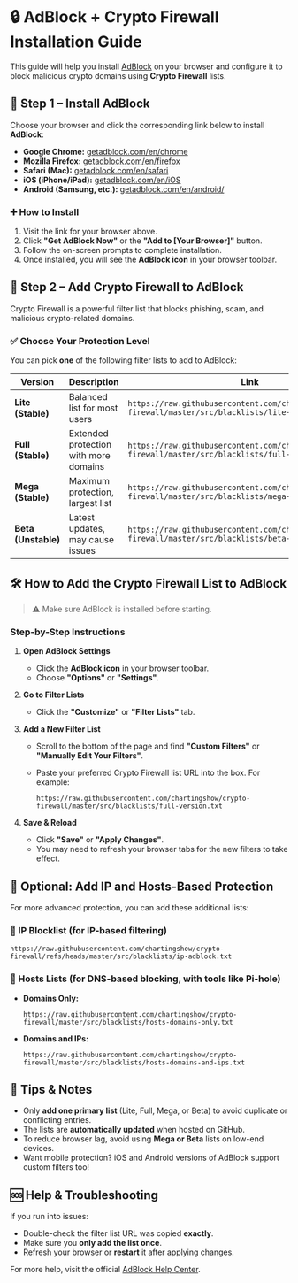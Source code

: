 # 🔒 AdBlock + Crypto Firewall Installation Guide

This guide will help you install [AdBlock](https://getadblock.com/en/) on your browser and configure it to block malicious crypto domains using **Crypto Firewall** lists.

## 🧩 Step 1 – Install AdBlock

Choose your browser and click the corresponding link below to install **AdBlock**:

* **Google Chrome:** [getadblock.com/en/chrome](https://getadblock.com/en/chrome/)
* **Mozilla Firefox:** [getadblock.com/en/firefox](https://getadblock.com/en/firefox/)
* **Safari (Mac):** [getadblock.com/en/safari](https://getadblock.com/en/safari/)
* **iOS (iPhone/iPad):** [getadblock.com/en/iOS](https://getadblock.com/en/iOS/)
* **Android (Samsung, etc.):** [getadblock.com/en/android/](https://getadblock.com/en/android/)

### ➕ How to Install

1. Visit the link for your browser above.
2. Click **"Get AdBlock Now"** or the **"Add to \[Your Browser]"** button.
3. Follow the on-screen prompts to complete installation.
4. Once installed, you will see the **AdBlock icon** in your browser toolbar.

## 🔐 Step 2 – Add Crypto Firewall to AdBlock

Crypto Firewall is a powerful filter list that blocks phishing, scam, and malicious crypto-related domains.

### ✅ Choose Your Protection Level

You can pick **one** of the following filter lists to add to AdBlock:

| Version             | Description                           | Link                                                                                                    |
| ------------------- | ------------------------------------- | ------------------------------------------------------------------------------------------------------- |
| **Lite (Stable)**   | Balanced list for most users          | `https://raw.githubusercontent.com/chartingshow/crypto-firewall/master/src/blacklists/lite-version.txt` |
| **Full (Stable)**   | Extended protection with more domains | `https://raw.githubusercontent.com/chartingshow/crypto-firewall/master/src/blacklists/full-version.txt` |
| **Mega (Stable)**   | Maximum protection, largest list      | `https://raw.githubusercontent.com/chartingshow/crypto-firewall/master/src/blacklists/mega-version.txt` |
| **Beta (Unstable)** | Latest updates, may cause issues      | `https://raw.githubusercontent.com/chartingshow/crypto-firewall/master/src/blacklists/beta-version.txt` |

## 🛠️ How to Add the Crypto Firewall List to AdBlock

> ⚠️ Make sure AdBlock is installed before starting.

### Step-by-Step Instructions

1. **Open AdBlock Settings**

   * Click the **AdBlock icon** in your browser toolbar.
   * Choose **"Options"** or **"Settings"**.

2. **Go to Filter Lists**

   * Click the **"Customize"** or **"Filter Lists"** tab.

3. **Add a New Filter List**

   * Scroll to the bottom of the page and find **"Custom Filters"** or **"Manually Edit Your Filters"**.
   * Paste your preferred Crypto Firewall list URL into the box. For example:

     ```
     https://raw.githubusercontent.com/chartingshow/crypto-firewall/master/src/blacklists/full-version.txt
     ```

4. **Save & Reload**

   * Click **"Save"** or **"Apply Changes"**.
   * You may need to refresh your browser tabs for the new filters to take effect.

## 📁 Optional: Add IP and Hosts-Based Protection

For more advanced protection, you can add these additional lists:

### 🔹 IP Blocklist (for IP-based filtering)

```
https://raw.githubusercontent.com/chartingshow/crypto-firewall/refs/heads/master/src/blacklists/ip-adblock.txt
```

### 🔹 Hosts Lists (for DNS-based blocking, with tools like Pi-hole)

* **Domains Only:**

  ```
  https://raw.githubusercontent.com/chartingshow/crypto-firewall/master/src/blacklists/hosts-domains-only.txt
  ```
* **Domains and IPs:**

  ```
  https://raw.githubusercontent.com/chartingshow/crypto-firewall/master/src/blacklists/hosts-domains-and-ips.txt
  ```

## 🧪 Tips & Notes

* Only **add one primary list** (Lite, Full, Mega, or Beta) to avoid duplicate or conflicting entries.
* The lists are **automatically updated** when hosted on GitHub.
* To reduce browser lag, avoid using **Mega or Beta** lists on low-end devices.
* Want mobile protection? iOS and Android versions of AdBlock support custom filters too!

## 🆘 Help & Troubleshooting

If you run into issues:

* Double-check the filter list URL was copied **exactly**.
* Make sure you **only add the list once**.
* Refresh your browser or **restart** it after applying changes.

For more help, visit the official [AdBlock Help Center](https://help.getadblock.com/).
